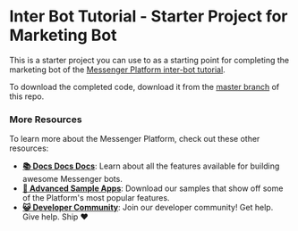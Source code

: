 # Inter Bot Tutorial - Starter Project for Marketing Bot

This is a starter project you can use to as a starting point for completing the marketing bot of the [Messenger Platform inter-bot tutorial](#).

To download the completed code, download it from the [master branch](https://github.com/fbsamples/messenger-platform-samples/tree/master/inter-page) of this repo.

### More Resources

To learn more about the Messenger Platform, check out these other resources:

- **[📚 Docs Docs Docs](https://developers.facebook.com/docs/messenger-platform/)**: Learn about all the features available for building awesome Messenger bots.
- **[📱 Advanced Sample Apps](https://github.com/fbsamples/messenger-bot-samples)**: Download our samples that show off some of the Platform's most popular features.
- **[😺 Developer Community](https://www.facebook.com/groups/messengerplatform/)**: Join our developer community! Get help. Give help. Ship ❤️
